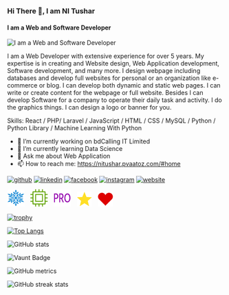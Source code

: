 ### Hi There 👋, I am NI Tushar
#### I am a Web and Software Developer
![I am a Web and Software Developer](https://en.idei.club/uploads/posts/2023-06/1685947597_en-idei-club-p-dark-room-computer-dizain-1.jpg)

I am a Web Developer with extensive experience for over 5 years. My expertise is in creating and Website design, Web Application development, Software development, and many more. I design webpage including databases and develop full websites for personal or an organization like e-commerce or blog. I can develop both dynamic and static web pages. I can write or create content for the webpage or full website. Besides I can develop Software for a company to operate their daily task and activity. I do the graphics things. I can design a logo or banner for you.

Skills: React / PHP/ Laravel / JavaScript / HTML / CSS / MySQL / Python / Python Library / Machine Learning With Python

- 🔭 I’m currently working on bdCalling IT Limited 
- 🌱 I’m currently learning Data Science 
- 💬 Ask me about Web Application 
- 📫 How to reach me: https://nitushar.pvaatoz.com/#home 


[<img src='https://cdn.jsdelivr.net/npm/simple-icons@3.0.1/icons/github.svg' alt='github' height='40'>](https://github.com/NI-Tushar)  [<img src='https://cdn.jsdelivr.net/npm/simple-icons@3.0.1/icons/linkedin.svg' alt='linkedin' height='40'>](https://www.linkedin.com/in/https://www.linkedin.com/in/ni-tushar-858b31236//)  [<img src='https://cdn.jsdelivr.net/npm/simple-icons@3.0.1/icons/facebook.svg' alt='facebook' height='40'>](https://www.facebook.com/https://www.facebook.com/profile.php?id=100017143892899)  [<img src='https://cdn.jsdelivr.net/npm/simple-icons@3.0.1/icons/instagram.svg' alt='instagram' height='40'>](https://www.instagram.com/https://www.instagram.com/ni_tushar06//)  [<img src='https://cdn.jsdelivr.net/npm/simple-icons@3.0.1/icons/icloud.svg' alt='website' height='40'>](https://nitushar.pvaatoz.com/#home)  

<a href='https://archiveprogram.github.com/'><img src='https://raw.githubusercontent.com/acervenky/animated-github-badges/master/assets/acbadge.gif' width='40' height='40'></a> <a href='https://docs.github.com/en/developers'><img src='https://raw.githubusercontent.com/acervenky/animated-github-badges/master/assets/devbadge.gif' width='40' height='40'></a> <a href='https://github.com/pricing'><img src='https://raw.githubusercontent.com/acervenky/animated-github-badges/master/assets/pro.gif' width='40' height='40'></a> <a href='https://stars.github.com/'><img src='https://raw.githubusercontent.com/acervenky/animated-github-badges/master/assets/starbadge.gif' width='35' height='35'></a> <a href='https://docs.github.com/en/github/supporting-the-open-source-community-with-github-sponsors'><img src='https://raw.githubusercontent.com/acervenky/animated-github-badges/master/assets/sponsorbadge.gif' width='35' height='35'></a> 

[![trophy](https://github-profile-trophy.vercel.app/?username=NI-Tushar)](https://github.com/ryo-ma/github-profile-trophy)

[![Top Langs](https://github-readme-stats.vercel.app/api/top-langs/?username=NI-Tushar)](https://github.com/anuraghazra/github-readme-stats)

![GitHub stats](https://github-readme-stats.vercel.app/api?username=NI-Tushar&show_icons=true&count_private=true)  

![Vaunt Badge](https://api.vaunt.dev/v1/github/entities/NI-Tushar/contributions?format=svg&private=true)  

![GitHub metrics](https://metrics.lecoq.io/NI-Tushar)  

![GitHub streak stats](https://streak-stats.demolab.com/?user=NI-Tushar)  

